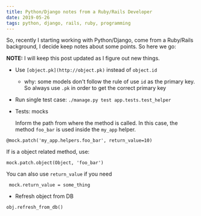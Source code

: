 ```yaml
---
title: Python/Django notes from a Ruby/Rails Developer
date: 2019-05-26
tags: python, django, rails, ruby, programming
---
```


So, recently I starting working with Python/Django, come from a Ruby/Rails background, I decide keep  notes about some points. So here we go:

**NOTE:** I will keep this post updated as I figure out new things.

- Use `[object.pk](http://object.pk)` instead of `object.id`
    - why: some models don't follow the rule of use `id` as the primary key. So always use `.pk` in order to get the correct primary key


- Run single test case: `./manage.py test app.tests.test_helper`


- Tests: mocks

    Inform the path from where the method is called. In this case, the method `foo_bar` is used inside the `my_app` helper.


```
@mock.patch('my_app.helpers.foo_bar', return_value=10)
```


If is a object related method, use:

```
mock.patch.object(Object, 'foo_bar')
```

You can also use `return_value` if you need

```
 mock.return_value = some_thing
```


- Refresh object from DB

```
obj.refresh_from_db()
```
